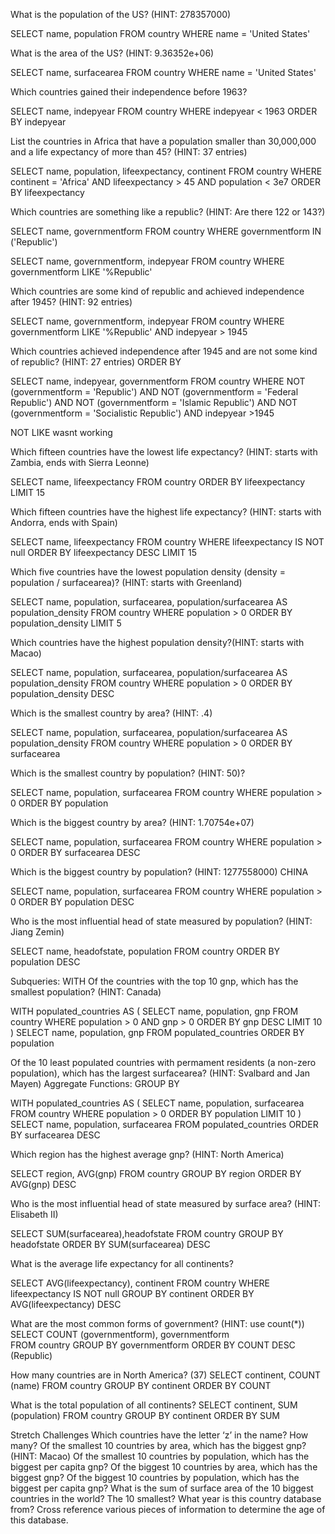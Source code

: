 What is the population of the US? (HINT: 278357000)

SELECT name, population
FROM country
WHERE name = 'United States'

What is the area of the US? (HINT: 9.36352e+06)

SELECT name, surfacearea
FROM country
WHERE name = 'United States'

Which countries gained their independence before 1963?

SELECT name, indepyear
FROM country
WHERE indepyear < 1963
ORDER BY indepyear

List the countries in Africa that have a population smaller than 30,000,000 and a life expectancy of more than 45? (HINT: 37 entries)

SELECT name, population, lifeexpectancy, continent
FROM country
WHERE continent = 'Africa'
AND lifeexpectancy > 45
AND population < 3e7
ORDER BY lifeexpectancy

Which countries are something like a republic? (HINT: Are there 122 or 143?)

SELECT name, governmentform
FROM country
WHERE governmentform
IN ('Republic')

SELECT name, governmentform, indepyear
FROM country
WHERE governmentform
LIKE '%Republic'

Which countries are some kind of republic and achieved independence after 1945? (HINT: 92 entries)

SELECT name, governmentform, indepyear
FROM country
WHERE governmentform
LIKE '%Republic'
AND indepyear > 1945

Which countries achieved independence after 1945 and are not some kind of republic? (HINT: 27 entries)
ORDER BY

SELECT name, indepyear, governmentform
FROM country
WHERE 
NOT (governmentform = 'Republic')
AND NOT (governmentform = 'Federal Republic')
AND NOT (governmentform = 'Islamic Republic')
AND NOT (governmentform = 'Socialistic Republic')
AND indepyear >1945

NOT LIKE wasnt working

Which fifteen countries have the lowest life expectancy? (HINT: starts with Zambia, ends with Sierra Leonne)

SELECT name, lifeexpectancy
FROM country
ORDER BY lifeexpectancy
LIMIT 15

Which fifteen countries have the highest life expectancy? (HINT: starts with Andorra, ends with Spain)

SELECT name, lifeexpectancy
FROM country
WHERE lifeexpectancy IS NOT null
ORDER BY lifeexpectancy DESC
LIMIT 15

Which five countries have the lowest population density (density = population / surfacearea)? (HINT: starts with Greenland)

SELECT name, population, surfacearea, 
population/surfacearea AS population_density
FROM country
WHERE population > 0
ORDER BY population_density
LIMIT 5

Which countries have the highest population density?(HINT: starts with Macao)

SELECT name, population, surfacearea, 
population/surfacearea AS population_density
FROM country
WHERE population > 0
ORDER BY population_density DESC


Which is the smallest country by area? (HINT: .4)

SELECT name, population, surfacearea, 
population/surfacearea AS population_density
FROM country
WHERE population > 0
ORDER BY surfacearea 

Which is the smallest country by population? (HINT: 50)?

SELECT name, population, surfacearea
FROM country
WHERE population > 0
ORDER BY population

Which is the biggest country by area? (HINT: 1.70754e+07)

SELECT name, population, surfacearea
FROM country
WHERE population > 0
ORDER BY surfacearea DESC

Which is the biggest country by population? (HINT: 1277558000) CHINA

SELECT name, population, surfacearea
FROM country
WHERE population > 0
ORDER BY population DESC

Who is the most influential head of state measured by population? (HINT: Jiang Zemin)

SELECT name, headofstate, population
FROM country
ORDER BY population DESC

Subqueries: WITH
Of the countries with the top 10 gnp, which has the smallest population? (HINT: Canada)

WITH populated_countries AS (
	SELECT name, population, gnp
	FROM country
	WHERE population > 0
	AND gnp > 0
	ORDER BY gnp DESC
	LIMIT 10
	)
SELECT name, population, gnp
FROM populated_countries
ORDER BY population

Of the 10 least populated countries with permament residents (a non-zero population), which has the largest surfacearea? (HINT: Svalbard and Jan Mayen)
Aggregate Functions: GROUP BY

WITH populated_countries AS (
	SELECT name, population, surfacearea
	FROM country
	WHERE population > 0
	ORDER BY population
	LIMIT 10
	)
SELECT name, population, surfacearea
FROM populated_countries
ORDER BY surfacearea DESC

Which region has the highest average gnp? (HINT: North America)

SELECT region, AVG(gnp)
FROM country
GROUP BY region
ORDER BY AVG(gnp) DESC

Who is the most influential head of state measured by surface area? (HINT: Elisabeth II)

SELECT SUM(surfacearea),headofstate
FROM country
GROUP BY headofstate
ORDER BY SUM(surfacearea) DESC

What is the average life expectancy for all continents?

SELECT AVG(lifeexpectancy), continent
FROM country
WHERE lifeexpectancy IS NOT null
GROUP BY continent
ORDER BY AVG(lifeexpectancy) DESC

What are the most common forms of government? (HINT: use count(*))
SELECT COUNT (governmentform), governmentform  
FROM country
GROUP BY governmentform
ORDER BY COUNT DESC
(Republic)

How many countries are in North America? (37)
SELECT continent, COUNT (name)
FROM country
GROUP BY continent 
ORDER BY COUNT 

What is the total population of all continents?
SELECT continent, SUM (population)
FROM country
GROUP BY continent 
ORDER BY SUM 

Stretch Challenges
Which countries have the letter ‘z’ in the name? How many?
Of the smallest 10 countries by area, which has the biggest gnp? (HINT: Macao)
Of the smallest 10 countries by population, which has the biggest per capita gnp?
Of the biggest 10 countries by area, which has the biggest gnp?
Of the biggest 10 countries by population, which has the biggest per capita gnp?
What is the sum of surface area of the 10 biggest countries in the world? The 10 smallest?
What year is this country database from? Cross reference various pieces of information to determine the age of this database.
